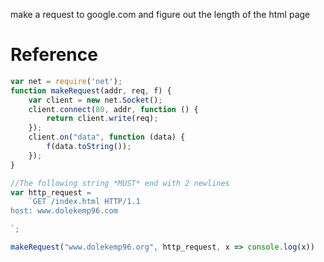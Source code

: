 make a request to google.com and figure out the length of the html page

# Reference

```javascript
var net = require('net');
function makeRequest(addr, req, f) {
    var client = new net.Socket();
    client.connect(80, addr, function () {
        return client.write(req);
    });
    client.on("data", function (data) {
        f(data.toString());
    });
}

//The following string *MUST* end with 2 newlines
var http_request =
    `GET /index.html HTTP/1.1
host: www.dolekemp96.com

`;

makeRequest("www.dolekemp96.org", http_request, x => console.log(x))
```